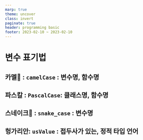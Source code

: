 ```yaml
---
marp: true
theme: uncover
class: invert
paginate: true
header: programming basic
footer: 2023-02-10 ~ 2023-02-10
---
```


# 변수 표기법
## <!--fit--> 카멜:camel: : ```camelCase``` : 변수명, 함수명
## <!--fit--> 파스칼 : ```PascalCase```:  클래스명, 함수명
## <!--fit--> 스네이크:snake: : ```snake_case``` : 변수명
## <!--fit-->헝가리안: ```usValue``` : 접두사가 있는, 정적 타입 언어

